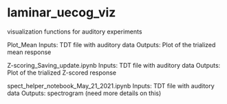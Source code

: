 # laminar_uecog_viz
visualization functions for auditory experiments

Plot_Mean Inputs: TDT file with auditory data Outputs: Plot of the trialized mean response

Z-scoring_Saving_update.ipynb Inputs: TDT file with auditory data Outputs: Plot of the trialized Z-scored response

spect_helper_notebook_May_21_2021.ipynb Inputs: TDT file with auditory data Outputs: spectrogram (need more details on this)
